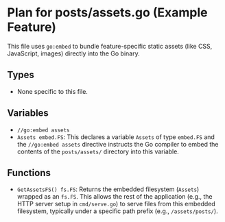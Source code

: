 # Plan for posts/assets.go (Example Feature)

This file uses `go:embed` to bundle feature-specific static assets (like CSS, JavaScript, images) directly into the Go binary.

## Types

- None specific to this file.

## Variables

- `//go:embed assets`
- `Assets embed.FS`: This declares a variable `Assets` of type `embed.FS` and the `//go:embed assets` directive instructs the Go compiler to embed the contents of the `posts/assets/` directory into this variable.

## Functions

- `GetAssetsFS() fs.FS`: Returns the embedded filesystem (`Assets`) wrapped as an `fs.FS`. This allows the rest of the application (e.g., the HTTP server setup in `cmd/serve.go`) to serve files from this embedded filesystem, typically under a specific path prefix (e.g., `/assets/posts/`).
